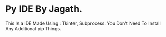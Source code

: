 # Py IDE By Jagath.
This Is a IDE Made Using : Tkinter, Subprocess.
You Don't Need To Install Any Additional pip Things.
